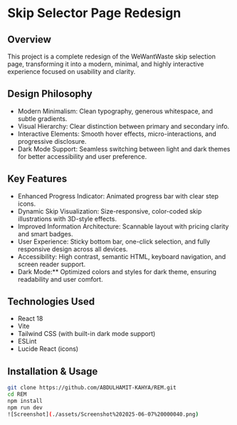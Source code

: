 # Skip Selector Page Redesign

## Overview
This project is a complete redesign of the WeWantWaste skip selection page, transforming it into a modern, minimal, and highly interactive experience focused on usability and clarity.

## Design Philosophy
- Modern Minimalism: Clean typography, generous whitespace, and subtle gradients.
- Visual Hierarchy: Clear distinction between primary and secondary info.
- Interactive Elements: Smooth hover effects, micro-interactions, and progressive disclosure.
- Dark Mode Support: Seamless switching between light and dark themes for better accessibility and user preference.

## Key Features
- Enhanced Progress Indicator: Animated progress bar with clear step icons.
- Dynamic Skip Visualization: Size-responsive, color-coded skip illustrations with 3D-style effects.
- Improved Information Architecture: Scannable layout with pricing clarity and smart badges.
- User Experience: Sticky bottom bar, one-click selection, and fully responsive design across all devices.
- Accessibility: High contrast, semantic HTML, keyboard navigation, and screen reader support.
- Dark Mode:** Optimized colors and styles for dark theme, ensuring readability and user comfort.

## Technologies Used
- React 18
- Vite
- Tailwind CSS (with built-in dark mode support)
- ESLint
- Lucide React (icons)

## Installation & Usage
```bash
git clone https://github.com/ABDULHAMIT-KAHYA/REM.git
cd REM
npm install
npm run dev
![Screenshot](./assets/Screenshot%202025-06-07%20000040.png)
